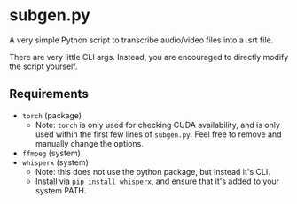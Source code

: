 # subgen.py

A very simple Python script to transcribe audio/video files into a .srt file.

There are very little CLI args. Instead, you are encouraged to directly modify the script yourself.

## Requirements

- `torch` (package)
    - Note: `torch` is only used for checking CUDA availability, and is only used within the first few lines of `subgen.py`. Feel free to remove and manually change the options.
- `ffmpeg` (system)
- `whisperx` (system)
    - Note: this does not use the python package, but instead it's CLI.
    - Install via `pip install whisperx`, and ensure that it's added to your system PATH.
